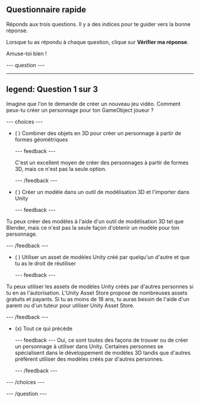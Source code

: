 ## Questionnaire rapide

Réponds aux trois questions. Il y a des indices pour te guider vers la bonne réponse.

Lorsque tu as répondu à chaque question, clique sur **Vérifier ma réponse**.

Amuse-toi bien !

--- question ---

---
legend: Question 1 sur 3
---

Imagine que l'on te demande de créer un nouveau jeu vidéo. Comment peux-tu créer un personnage pour ton GameObject joueur ?

--- choices ---

- ( ) Combiner des objets en 3D pour créer un personnage à partir de formes géométriques

  --- feedback ---

  C'est un excellent moyen de créer des personnages à partir de formes 3D, mais ce n'est pas la seule option.

  --- /feedback ---

- ( ) Créer un modèle dans un outil de modélisation 3D et l'importer dans Unity

  --- feedback ---

Tu peux créer des modèles à l'aide d'un outil de modélisation 3D tel que Blender, mais ce n'est pas la seule façon d'obtenir un modèle pour ton personnage.

  --- /feedback ---

- ( ) Utiliser un asset de modèles Unity créé par quelqu'un d'autre et que tu as le droit de réutiliser

  --- feedback ---

Tu peux utiliser les assets de modèles Unity créés par d'autres personnes si tu en as l'autorisation. L'Unity Asset Store propose de nombreuses assets gratuits et payants. Si tu as moins de 18 ans, tu auras besoin de l'aide d'un parent ou d'un tuteur pour utiliser Unity Asset Store.

  --- /feedback ---

- (x) Tout ce qui précède

  --- feedback ---
Oui, ce sont toutes des façons de trouver ou de créer un personnage à utiliser dans Unity. Certaines personnes se spécialisent dans le développement de modèles 3D tandis que d'autres préfèrent utiliser des modèles créés par d'autres personnes.

  --- /feedback ---

--- /choices ---

--- /question ---
